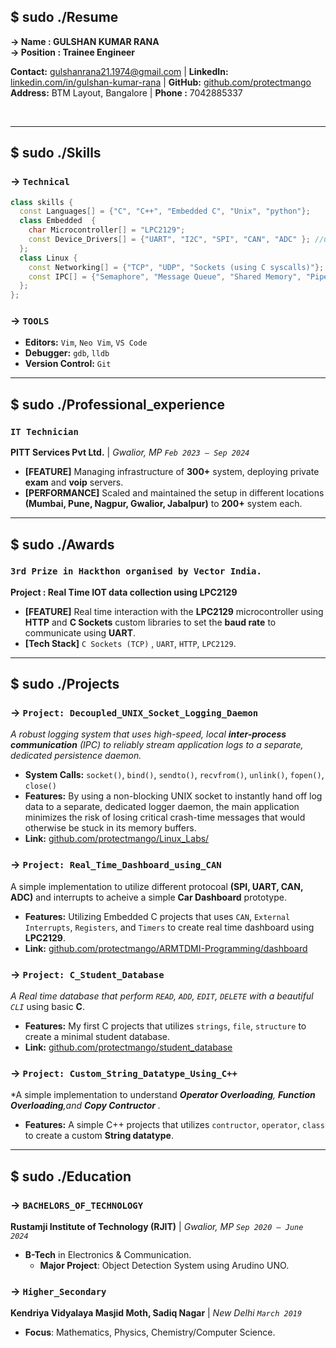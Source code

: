 
## $ sudo ./Resume 
 **→ Name : GULSHAN KUMAR RANA**   
 **→ Position : Trainee Engineer**

**Contact:** [gulshanrana21.1974@gmail.com](mailto:gulshanrana21.1974@gmail.com) | **LinkedIn:** [linkedin.com/in/gulshan-kumar-rana](https://www.linkedin.com/in/gulshan-kumar-rana/) | **GitHub:** [github.com/protectmango](https://github.com/protectmango)   
**Address:** BTM Layout, Bangalore | **Phone :** 7042885337

<br>

---
## $ sudo ./Skills
### → `Technical`
```c++
class skills {
  const Languages[] = {"C", "C++", "Embedded C", "Unix", "python"};
  class Embedded  { 
    char Microcontroller[] = "LPC2129";
    const Device_Drivers[] = {"UART", "I2C", "SPI", "CAN", "ADC" }; //using interrupts also.
  };
  class Linux {
    const Networking[] = {"TCP", "UDP", "Sockets (using C syscalls)"};
    const IPC[] = {"Semaphore", "Message Queue", "Shared Memory", "Pipe/FIFO", "Signals"};
  };
};
````

### → `TOOLS`

  - **Editors:** `Vim`, `Neo Vim`, `VS Code`
  - **Debugger:** `gdb`, `lldb`
  - **Version Control:** `Git`

-----

## $ sudo ./Professional_experience

### `IT Technician`

**PITT Services Pvt Ltd.** | *Gwalior, MP*
*`Feb 2023 – Sep 2024`*

  - **\[FEATURE]** Managing infrastructure of **300+** system, deploying private **exam** and **voip** servers. 
  - **\[PERFORMANCE]** Scaled and maintained the setup in different locations **(Mumbai, Pune, Nagpur, Gwalior, Jabalpur)** to **200+** system each.
-----

## $ sudo ./Awards

### `3rd Prize in Hackthon organised by Vector India.`

**Project : Real Time IOT data collection using LPC2129**

  - **\[FEATURE]** Real time interaction with the **LPC2129** microcontroller using **HTTP** and **C Sockets** custom libraries to set the **baud rate** to communicate using **UART**.  
  - **\[Tech Stack]** `C Sockets (TCP)` , `UART`, `HTTP`, `LPC2129`.



-----

## $ sudo ./Projects

### → `Project: Decoupled_UNIX_Socket_Logging_Daemon`

*A robust logging system that uses high-speed, local ***inter-process communication*** (IPC) to reliably stream application logs to a separate, dedicated persistence daemon.*

  - **System Calls:** `socket()`, `bind()`, `sendto()`, `recvfrom()`, `unlink()`, `fopen()`, `close()`
  - **Features:** By using a non-blocking UNIX socket to instantly hand off log data to a separate, dedicated logger daemon, the main application minimizes the risk of losing critical crash-time messages that would otherwise be stuck in its memory buffers.
  - **Link:** [github.com/protectmango/Linux_Labs/](https://github.com/protectmango/Linux_Labs/)


### → `Project: Real_Time_Dashboard_using_CAN`

A simple implementation to utilize different protocoal **(SPI, UART, CAN, ADC)** and interrupts to acheive a simple **Car Dashboard** prototype.

  - **Features:** Utilizing Embedded C projects that uses `CAN`, `External Interrupts`, `Registers`, and `Timers` to create real time dashboard using **LPC2129**.
  - **Link:** [github.com/protectmango/ARMTDMI-Programming/dashboard](https://github.com/protectmango/ARMTDMI-Programming/blob/main/real%20time%20automotive%20dashboard.pdf)





### → `Project: C_Student_Database`

*A Real time database that perform `READ`, `ADD`, `EDIT`, `DELETE` with a beautiful `CLI`* using basic **C**.


  - **Features:** My first C projects that utilizes `strings`, `file`, `structure` to create a minimal student database.
  - **Link:** [github.com/protectmango/student_database](https://github.com/protectmango/C_Basic_To_Advance/tree/main/My_Projects/student_database_project)


### → `Project: Custom_String_Datatype_Using_C++`

*A simple implementation to understand ***Operator Overloading**, ***Function Overloading***,and ***Copy Contructor*** .*


  - **Features:** A simple C++ projects that utilizes `contructor`, `operator`, `class` to create a custom **String datatype**.




-----

## $ sudo ./Education

### → `BACHELORS_OF_TECHNOLOGY`

**Rustamji Institute of Technology (RJIT)** | *Gwalior, MP*
*`Sep 2020 – June 2024`*

  - **B-Tech** in Electronics & Communication.   
    - **Major Project**: Object Detection System using Arudino UNO.

### → `Higher_Secondary`

**Kendriya Vidyalaya Masjid Moth, Sadiq Nagar** | *New Delhi*
*`March 2019`*
- **Focus**: Mathematics, Physics, Chemistry/Computer Science.

<!-- end list -->

